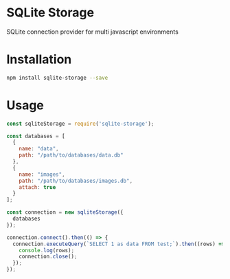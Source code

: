 # SQLite Storage
SQLite connection provider for multi javascript environments

# Installation
```bash
npm install sqlite-storage --save
```

# Usage
```javascript
const sqliteStorage = require('sqlite-storage');

const databases = [
  {
    name: "data",
    path: "/path/to/databases/data.db"
  },
  {
    name: "images",
    path: "/path/to/databases/images.db",
    attach: true
  }
];

const connection = new sqliteStorage({
  databases
});

connection.connect().then(() => {
  connection.executeQuery(`SELECT 1 as data FROM test;`).then((rows) => {
    console.log(rows);
    connection.close();
  });
});
```